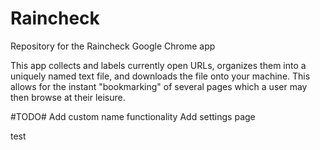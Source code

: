 # Raincheck
Repository for the Raincheck Google Chrome app

This app collects and labels currently open URLs, organizes them into a uniquely named text file, and downloads the file onto your machine.
This allows for the instant "bookmarking" of several pages which a user may then browse at their leisure.

#TODO#
Add custom name functionality
Add settings page

test